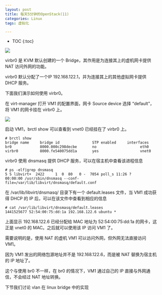 ```yaml
---
layout: post
title: 每天5分钟的OpenStack(11)
categories: Linux
tags: 虚拟化

---
```


* TOC
{:toc}

![](http://shurriklab.qiniudn.com/mirmi0r2wdu6jfu7pwhohydz8s.png)

virbr0 是 KVM 默认创建的一个 Bridge，其作用是为连接其上的虚机网卡提供 NAT 访问外网的功能。

virbr0 默认分配了一个IP 192.168.122.1，并为连接其上的其他虚拟网卡提供 DHCP 服务。

下面我们演示如何使用 virbr0。

在 virt-manager 打开 VM1 的配置界面，网卡 Source device 选择 “default”，将 VM1 的网卡挂在 virbr0 上。

![](http://shurriklab.qiniudn.com/v67cryj4viy664kcdp02t63vrt.png)

启动 VM1，brctl show 可以查看到 vnet0 已经挂在了 virbr0 上。
```
# brctl show
bridge name     bridge id               STP enabled     interfaces
br0             8000.000c298decbe       no                    eth0
virbr0          8000.fe540075dd1a       yes                   vnet0
```

virbr0 使用 dnsmasq 提供 DHCP 服务，可以在宿主机中查看该进程信息
```
# ps -elf|grep dnsmasq
5 S libvirt+  2422     1  0  80   0 -  7054 poll_s 11:26 ?        00:00:00 /usr/sbin/dnsmasq --conf-file=/var/lib/libvirt/dnsmasq/default.conf
```
在 /var/lib/libvirt/dnsmasq/ 目录下有一个 default.leases 文件，当 VM1 成功获得 DHCP 的 IP 后，可以在该文件中查看到相应的信息
```
# cat /var/lib/libvirt/dnsmasq/default.leases
1441525677 52:54:00:75:dd:1a 192.168.122.6 ubuntu *
```

上面显示 192.168.122.6 已经分配给 MAC 地址为 52:54:00:75:dd:1a 的网卡，这正是 vnet0 的 MAC。之后就可以使用该 IP 访问 VM1 了。

需要说明的是，使用 NAT 的虚机 VM1 可以访问外网，但外网无法直接访问 VM1。

因为 VM1 发出的网络包源地址并不是 192.168.122.6，而是被 NAT 替换为宿主机的 IP 地址了。

这个与使用 br0 不一样，在 br0 的情况下，VM1 通过自己的 IP 直接与外网通信，不会经过 NAT 地址转换。

下节我们讨论 vlan 在 linux bridge 中的实现

